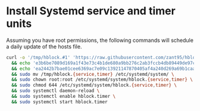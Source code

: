 # Install Systemd service and timer units
Assuming you have root permissions, the following commands will schedule a daily update of the hosts file.

```sh
curl -o '/tmp/hblock.#1' 'https://raw.githubusercontent.com/zant95/hblock/v1.2.4/resources/systemd/hblock.{service,timer}' \
  && echo 'e3b6be7089d169a1f43e73c4b1de680a9bb276c2ab3fccb4db89449de97c3741  /tmp/hblock.service' | shasum -c \
  && echo 'ea2442b7bae01cee6369ac7e09c13921147870405af4a240d269a69b1caa9efe  /tmp/hblock.timer' | shasum -c \
  && sudo mv /tmp/hblock.{service,timer} /etc/systemd/system/ \
  && sudo chown root:root /etc/systemd/system/hblock.{service,timer} \
  && sudo chmod 644 /etc/systemd/system/hblock.{service,timer} \
  && sudo systemctl daemon-reload \
  && sudo systemctl enable hblock.timer \
  && sudo systemctl start hblock.timer
```
